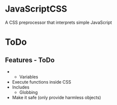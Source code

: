 # JavaScriptCSS
A CSS preprocessor that interprets simple JavaScript

# ToDo

## Features - ToDo
* - Variables
* Execute functions inside CSS
* Includes
  * Globbing
* Make it safe (only provide harmless objects)